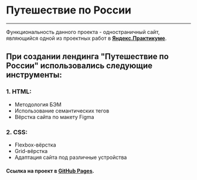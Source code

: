 # Путешествие по России  
---  
Функциональность данного проекта - одностраничный сайт, являющийся одной из проектных работ в [__Яндекс.Практикуме__](https://practicum.yandex.ru/).  


## При создании лендинга "Путешествие по России" использовались следующие инструменты:  
### 1. __HTML__:  
* Методология БЭМ  
* Использование семантических тегов  
* Вёрстка сайта по макету Figma  


### 2. __CSS__:  
* Flexbox-вёрстка  
* Grid-вёрстка
* Адаптация сайта под различные устройства  

#### Ссылка на проект в [__GitHub__ __Pages__](https://shamonovad.github.io/russian-travel-bootcamp/).